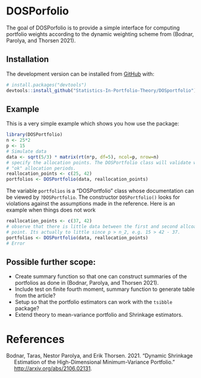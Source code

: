 
<!-- README.md is generated from README.Rmd. Please edit that file -->

# DOSPorfolio

<!-- badges: start -->
<!-- badges: end -->

The goal of DOSPorfolio is to provide a simple interface for computing
portfolio weights according to the dynamic weighting scheme from
(Bodnar, Parolya, and Thorsen 2021).

## Installation

The development version can be installed from
[GitHub](https://github.com/) with:

``` r
# install.packages("devtools")
devtools::install_github("Statistics-In-Portfolio-Theory/DOSportfolio")
```

## Example

This is a very simple example which shows you how use the package:

``` r
library(DOSPortfolio)
n <- 25*2
p <- 15
# Simulate data
data <- sqrt(5/3) * matrix(rt(n*p, df=5), ncol=p, nrow=n)
# specify the allocation points. The DOSPortfolio class will validate what is 
# "ok" allocation periods.
reallocation_points <- c(25, 42)
portfolios <- DOSPortfolio(data, reallocation_points)
```

The variable `portfolios` is a “DOSPortfolio” class whose documentation
can be viewed by `?DOSPortfolio`. The constructor `DOSPortfolio()` looks
for violations against the assumptions made in the reference. Here is an
example when things does not work

``` r
reallocation_points <- c(37, 42)
# observe that there is little data between the first and second allcoation 
# point. Its actually to little since p > n_2, e.g. 15 > 42 - 37. 
portfolios <- DOSPortfolio(data, reallocation_points)
# Error
```

## Possible further scope:

-   Create summary function so that one can construct summaries of the
    portfolios as done in (Bodnar, Parolya, and Thorsen 2021).
-   Include test on finite fourth moment, summary function to generate
    table from the article?
-   Setup so that the portfolio estimators can work with the `tsibble`
    package?
-   Extend theory to mean-variance portfolio and Shrinkage estimators.

# References

<div id="refs" class="references csl-bib-body hanging-indent">

<div id="ref-BODNAR21dynshrink" class="csl-entry">

Bodnar, Taras, Nestor Parolya, and Erik Thorsen. 2021. “Dynamic
Shrinkage Estimation of the High-Dimensional Minimum-Variance
Portfolio.” <http://arxiv.org/abs/2106.02131>.

</div>

</div>
